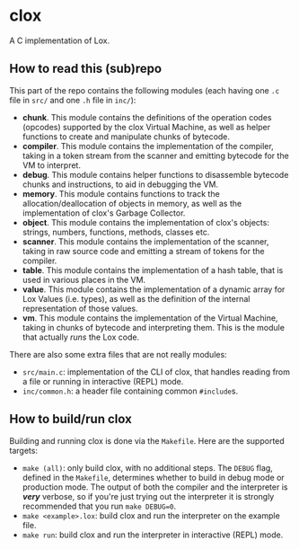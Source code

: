 # clox

A C implementation of Lox.


## How to read this (sub)repo

This part of the repo contains the following modules (each having one `.c` file in
`src/` and one `.h` file in `inc/`):

- **chunk**. This module contains the definitions of the operation codes (opcodes)
  supported by the clox Virtual Machine, as well as helper functions to create and
  manipulate chunks of bytecode.
- **compiler**. This module contains the implementation of the compiler, taking in a
  token stream from the scanner and emitting bytecode for the VM to interpret.
- **debug**. This module contains helper functions to disassemble bytecode chunks and
  instructions, to aid in debugging the VM.
- **memory**. This module contains functions to track the allocation/deallocation of
  objects in memory, as well as the implementation of clox's Garbage Collector.
- **object**. This module contains the implementation of clox's objects: strings,
  numbers, functions, methods, classes etc.
- **scanner**. This module contains the implementation of the scanner, taking in raw
  source code and emitting a stream of tokens for the compiler.
- **table**. This module contains the implementation of a hash table, that is used in
  various places in the VM.
- **value**. This module contains the implementation of a dynamic array for Lox Values
  (i.e. types), as well as the definition of the internal representation of those
  values.
- **vm**. This module contains the implementation of the Virtual Machine, taking in
  chunks of bytecode and interpreting them. This is the module that actually _runs_ the
  Lox code.

There are also some extra files that are not really modules:

- `src/main.c`: implementation of the CLI of clox, that handles reading from a file or
  running in interactive (REPL) mode.
- `inc/common.h`: a header file containing common `#include`s.


## How to build/run clox

Building and running clox is done via the `Makefile`. Here are the supported targets:

- `make (all)`: only build clox, with no additional steps. The `DEBUG` flag, defined in
  the `Makefile`, determines whether to build in debug mode or production mode. The
  output of both the compiler and the interpreter is **_very_** verbose, so if you're
  just trying out the interpreter it is strongly recommended that you run
  `make DEBUG=0`.
- `make <example>.lox`: build clox and run the interpreter on the example file.
- `make run`: build clox and run the interpreter in interactive (REPL) mode.

